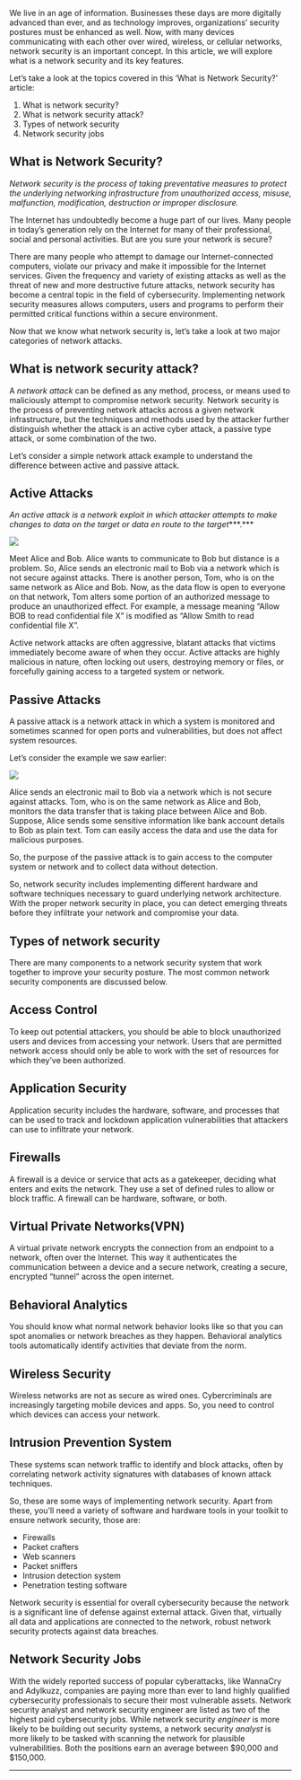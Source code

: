 
We live in an age of information. Businesses these days are more digitally advanced than ever, and as technology improves, organizations’ security postures must be enhanced as well. Now, with many devices communicating with each other over wired, wireless, or cellular networks, network security is an important concept. In this article, we will explore what is a network security and its key features.

Let’s take a look at the topics covered in this ‘What is Network Security?’ article:

1. What is network security?
2. What is network security attack?
3. Types of network security
4. Network security jobs

## What is Network Security?

*Network security is the process of taking preventative measures to protect the underlying networking infrastructure from unauthorized access, misuse, malfunction, modification, destruction or improper disclosure.*

The Internet has undoubtedly become a huge part of our lives. Many people in today’s generation rely on the Internet for many of their professional, social and personal activities. But are you sure your network is secure?

There are many people who attempt to damage our Internet-connected computers, violate our privacy and make it impossible for the Internet services. Given the frequency and variety of existing attacks as well as the threat of new and more destructive future attacks, network security has become a central topic in the field of cybersecurity. Implementing network security measures allows computers, users and programs to perform their permitted critical functions within a secure environment.

Now that we know what network security is, let’s take a look at two major categories of network attacks.

## What is network security attack?

A *network attack* can be defined as any method, process, or means used to maliciously attempt to compromise network security. Network security is the process of preventing network attacks across a given network infrastructure, but the techniques and methods used by the attacker further distinguish whether the attack is an active cyber attack, a passive type attack, or some combination of the two.

Let’s consider a simple network attack example to understand the difference between active and passive attack.

## Active Attacks

*An active attack is a network exploit in which attacker attempts to make changes to data on the target or data en route to the target****.***

![](https://miro.medium.com/v2/resize:fit:640/format:webp/1*zCGmS-nMdbS00Wwvyu1_Eg.png)

Meet Alice and Bob. Alice wants to communicate to Bob but distance is a problem. So, Alice sends an electronic mail to Bob via a network which is not secure against attacks. There is another person, Tom, who is on the same network as Alice and Bob. Now, as the data flow is open to everyone on that network, Tom alters some portion of an authorized message to produce an unauthorized effect. For example, a message meaning “Allow BOB to read confidential file X” is modified as “Allow Smith to read confidential file X”.

Active network attacks are often aggressive, blatant attacks that victims immediately become aware of when they occur. Active attacks are highly malicious in nature, often locking out users, destroying memory or files, or forcefully gaining access to a targeted system or network.

## Passive Attacks

A passive attack is a network attack in which a system is monitored and sometimes scanned for open ports and vulnerabilities, but does not affect system resources.

Let’s consider the example we saw earlier:

![](https://miro.medium.com/v2/resize:fit:640/format:webp/1*Q53BzfgaDk5Cg_2Y5EToUQ.png)

Alice sends an electronic mail to Bob via a network which is not secure against attacks. Tom, who is on the same network as Alice and Bob, monitors the data transfer that is taking place between Alice and Bob. Suppose, Alice sends some sensitive information like bank account details to Bob as plain text. Tom can easily access the data and use the data for malicious purposes.

So, the purpose of the passive attack is to gain access to the computer system or network and to collect data without detection.

So, network security includes implementing different hardware and software techniques necessary to guard underlying network architecture. With the proper network security in place, you can detect emerging threats before they infiltrate your network and compromise your data.

## Types of network security

There are many components to a network security system that work together to improve your security posture. The most common network security components are discussed below.

## Access Control

To keep out potential attackers, you should be able to block unauthorized users and devices from accessing your network. Users that are permitted network access should only be able to work with the set of resources for which they’ve been authorized.

## Application Security

Application security includes the hardware, software, and processes that can be used to track and lockdown application vulnerabilities that attackers can use to infiltrate your network.

## Firewalls

A firewall is a device or service that acts as a gatekeeper, deciding what enters and exits the network. They use a set of defined rules to allow or block traffic. A firewall can be hardware, software, or both.

## Virtual Private Networks(VPN)

A virtual private network encrypts the connection from an endpoint to a network, often over the Internet. This way it authenticates the communication between a device and a secure network, creating a secure, encrypted “tunnel” across the open internet.

## Behavioral Analytics

You should know what normal network behavior looks like so that you can spot anomalies or network breaches as they happen. Behavioral analytics tools automatically identify activities that deviate from the norm.

## Wireless Security

Wireless networks are not as secure as wired ones. Cybercriminals are increasingly targeting mobile devices and apps. So, you need to control which devices can access your network.

## Intrusion Prevention System

These systems scan network traffic to identify and block attacks, often by correlating network activity signatures with databases of known attack techniques.

So, these are some ways of implementing network security. Apart from these, you’ll need a variety of software and hardware tools in your toolkit to ensure network security, those are:

- Firewalls
- Packet crafters
- Web scanners
- Packet sniffers
- Intrusion detection system
- Penetration testing software

Network security is essential for overall cybersecurity because the network is a significant line of defense against external attack. Given that, virtually all data and applications are connected to the network, robust network security protects against data breaches.

## Network Security Jobs

With the widely reported success of popular cyberattacks, like WannaCry and Adylkuzz, companies are paying more than ever to land highly qualified cybersecurity professionals to secure their most vulnerable assets. Network security analyst and network security engineer are listed as two of the highest paid cybersecurity jobs. While network security *engineer* is more likely to be building out security systems, a network security *analyst* is more likely to be tasked with scanning the network for plausible vulnerabilities. Both the positions earn an average between $90,000 and $150,000.

---